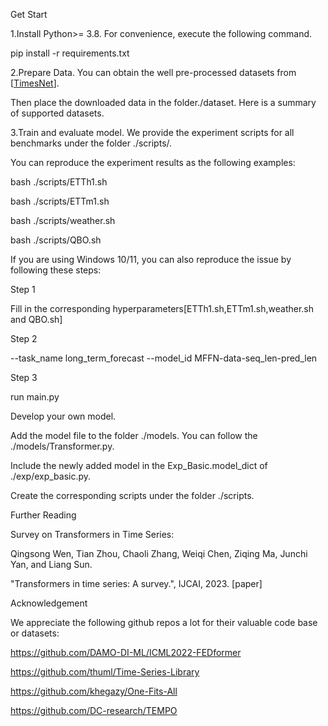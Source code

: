 Get Start

1.Install Python>= 3.8. For convenience, execute the following command.

pip install -r requirements.txt

2.Prepare Data. You can obtain the well pre-processed datasets from [[TimesNet](https://github.com/thuml/Time-Series-Library)]. 

Then place the downloaded data in the folder./dataset. Here is a summary of supported datasets.

3.Train and evaluate model. We provide the experiment scripts for all benchmarks under the folder ./scripts/. 

You can reproduce the experiment results as the following examples:

bash ./scripts/ETTh1.sh

bash ./scripts/ETTm1.sh

bash ./scripts/weather.sh

bash ./scripts/QBO.sh

If you are using Windows 10/11, you can also reproduce the issue by following these steps:

Step 1

Fill in the corresponding hyperparameters[ETTh1.sh,ETTm1.sh,weather.sh and QBO.sh]

Step 2

--task_name long_term_forecast --model_id MFFN-data-seq_len-pred_len

Step 3

run main.py



Develop your own model.

Add the model file to the folder ./models. You can follow the ./models/Transformer.py.

Include the newly added model in the Exp_Basic.model_dict of ./exp/exp_basic.py.

Create the corresponding scripts under the folder ./scripts.

Further Reading

Survey on Transformers in Time Series:

Qingsong Wen, Tian Zhou, Chaoli Zhang, Weiqi Chen, Ziqing Ma, Junchi Yan, and Liang Sun. 

"Transformers in time series: A survey.", IJCAI, 2023. [paper]

Acknowledgement

We appreciate the following github repos a lot for their valuable code base or datasets:

https://github.com/DAMO-DI-ML/ICML2022-FEDformer

https://github.com/thuml/Time-Series-Library

https://github.com/khegazy/One-Fits-All

https://github.com/DC-research/TEMPO